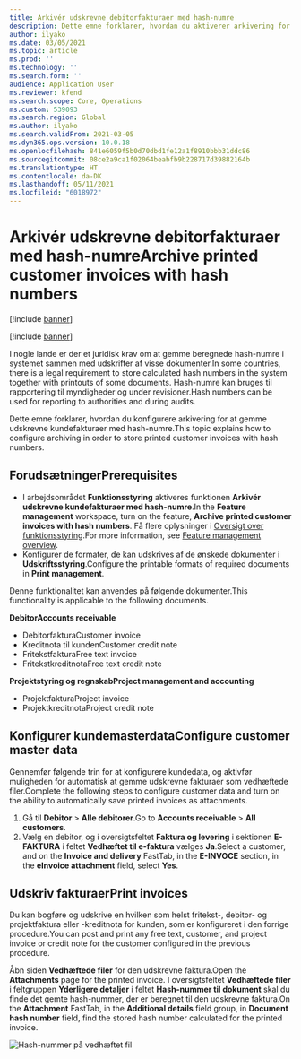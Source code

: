 ```yaml
---
title: Arkivér udskrevne debitorfakturaer med hash-numre
description: Dette emne forklarer, hvordan du aktiverer arkivering for at gemme udskrevne kundefakturaer med hash-numre.
author: ilyako
ms.date: 03/05/2021
ms.topic: article
ms.prod: ''
ms.technology: ''
ms.search.form: ''
audience: Application User
ms.reviewer: kfend
ms.search.scope: Core, Operations
ms.custom: 539093
ms.search.region: Global
ms.author: ilyako
ms.search.validFrom: 2021-03-05
ms.dyn365.ops.version: 10.0.18
ms.openlocfilehash: 841e6059f5b0d70dbd1fe12a1f8910bbb31ddc86
ms.sourcegitcommit: 08ce2a9ca1f02064beabfb9b228717d39882164b
ms.translationtype: HT
ms.contentlocale: da-DK
ms.lasthandoff: 05/11/2021
ms.locfileid: "6018972"
---
```

# <a name="archive-printed-customer-invoices-with-hash-numbers"></a><span data-ttu-id="3c97f-103">Arkivér udskrevne debitorfakturaer med hash-numre</span><span class="sxs-lookup"><span data-stu-id="3c97f-103">Archive printed customer invoices with hash numbers</span></span>

[!include [banner](../includes/banner.md)]

[!include [banner](../includes/preview-banner.md)]

<span data-ttu-id="3c97f-104">I nogle lande er der et juridisk krav om at gemme beregnede hash-numre i systemet sammen med udskrifter af visse dokumenter.</span><span class="sxs-lookup"><span data-stu-id="3c97f-104">In some countries, there is a legal requirement to store calculated hash numbers in the system together with printouts of some documents.</span></span> <span data-ttu-id="3c97f-105">Hash-numre kan bruges til rapportering til myndigheder og under revisioner.</span><span class="sxs-lookup"><span data-stu-id="3c97f-105">Hash numbers can be used for reporting to authorities and during audits.</span></span>

<span data-ttu-id="3c97f-106">Dette emne forklarer, hvordan du konfigurere arkivering for at gemme udskrevne kundefakturaer med hash-numre.</span><span class="sxs-lookup"><span data-stu-id="3c97f-106">This topic explains how to configure archiving in order to store printed customer invoices with hash numbers.</span></span>

## <a name="prerequisites"></a><span data-ttu-id="3c97f-107">Forudsætninger</span><span class="sxs-lookup"><span data-stu-id="3c97f-107">Prerequisites</span></span>

- <span data-ttu-id="3c97f-108">I arbejdsområdet **Funktionsstyring** aktiveres funktionen **Arkivér udskrevne kundefakturaer med hash-numre**.</span><span class="sxs-lookup"><span data-stu-id="3c97f-108">In the **Feature management** workspace, turn on the feature, **Archive printed customer invoices with hash numbers**.</span></span> <span data-ttu-id="3c97f-109">Få flere oplysninger i [Oversigt over funktionsstyring](../../fin-ops-core/fin-ops/get-started/feature-management/feature-management-overview.md).</span><span class="sxs-lookup"><span data-stu-id="3c97f-109">For more information, see [Feature management overview](../../fin-ops-core/fin-ops/get-started/feature-management/feature-management-overview.md).</span></span>
- <span data-ttu-id="3c97f-110">Konfigurer de formater, de kan udskrives af de ønskede dokumenter i **Udskriftsstyring**.</span><span class="sxs-lookup"><span data-stu-id="3c97f-110">Configure the printable formats of required documents in **Print management**.</span></span>

<span data-ttu-id="3c97f-111">Denne funktionalitet kan anvendes på følgende dokumenter.</span><span class="sxs-lookup"><span data-stu-id="3c97f-111">This functionality is applicable to the following documents.</span></span>

<span data-ttu-id="3c97f-112">**Debitor**</span><span class="sxs-lookup"><span data-stu-id="3c97f-112">**Accounts receivable**</span></span>
- <span data-ttu-id="3c97f-113">Debitorfaktura</span><span class="sxs-lookup"><span data-stu-id="3c97f-113">Customer invoice</span></span>
- <span data-ttu-id="3c97f-114">Kreditnota til kunden</span><span class="sxs-lookup"><span data-stu-id="3c97f-114">Customer credit note</span></span>
- <span data-ttu-id="3c97f-115">Fritekstfaktura</span><span class="sxs-lookup"><span data-stu-id="3c97f-115">Free text invoice</span></span>
- <span data-ttu-id="3c97f-116">Fritekstkreditnota</span><span class="sxs-lookup"><span data-stu-id="3c97f-116">Free text credit note</span></span>

<span data-ttu-id="3c97f-117">**Projektstyring og regnskab**</span><span class="sxs-lookup"><span data-stu-id="3c97f-117">**Project management and accounting**</span></span>
- <span data-ttu-id="3c97f-118">Projektfaktura</span><span class="sxs-lookup"><span data-stu-id="3c97f-118">Project invoice</span></span>
- <span data-ttu-id="3c97f-119">Projektkreditnota</span><span class="sxs-lookup"><span data-stu-id="3c97f-119">Project credit note</span></span>

## <a name="configure-customer-master-data"></a><span data-ttu-id="3c97f-120">Konfigurer kundemasterdata</span><span class="sxs-lookup"><span data-stu-id="3c97f-120">Configure customer master data</span></span>
<span data-ttu-id="3c97f-121">Gennemfør følgende trin for at konfigurere kundedata, og aktivfør muligheden for automatisk at gemme udskrevne fakturaer som vedhæftede filer.</span><span class="sxs-lookup"><span data-stu-id="3c97f-121">Complete the following steps to configure customer data and turn on the ability to automatically save printed invoices as attachments.</span></span>

1. <span data-ttu-id="3c97f-122">Gå til **Debitor** > **Alle debitorer**.</span><span class="sxs-lookup"><span data-stu-id="3c97f-122">Go to **Accounts receivable** > **All customers**.</span></span> 
2. <span data-ttu-id="3c97f-123">Vælg en debitor, og i oversigtsfeltet **Faktura og levering** i sektionen **E-FAKTURA** i feltet **Vedhæftet til e-faktura** vælges **Ja**.</span><span class="sxs-lookup"><span data-stu-id="3c97f-123">Select a customer, and on the **Invoice and delivery** FastTab, in the **E-INVOCE** section, in the **eInvoice attachment** field, select **Yes**.</span></span>

## <a name="print-invoices"></a><span data-ttu-id="3c97f-124">Udskriv fakturaer</span><span class="sxs-lookup"><span data-stu-id="3c97f-124">Print invoices</span></span>
<span data-ttu-id="3c97f-125">Du kan bogføre og udskrive en hvilken som helst fritekst-, debitor- og projektfaktura eller -kreditnota for kunden, som er konfigureret i den forrige procedure.</span><span class="sxs-lookup"><span data-stu-id="3c97f-125">You can post and print any free text, customer, and project invoice or credit note for the customer configured in the previous procedure.</span></span>

<span data-ttu-id="3c97f-126">Åbn siden **Vedhæftede filer** for den udskrevne faktura.</span><span class="sxs-lookup"><span data-stu-id="3c97f-126">Open the **Attachments** page for the printed invoice.</span></span> <span data-ttu-id="3c97f-127">I oversigtsfeltet **Vedhæftede filer** i feltgruppen **Yderligere detaljer** i feltet **Hash-nummer til dokument** skal du finde det gemte hash-nummer, der er beregnet til den udskrevne faktura.</span><span class="sxs-lookup"><span data-stu-id="3c97f-127">On the **Attachment** FastTab, in the **Additional details** field group, in **Document hash number** field, find the stored hash number calculated for the printed invoice.</span></span>

![Hash-nummer på vedhæftet fil](media/attach-hash-num.jpg)

